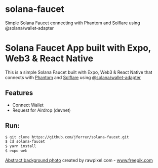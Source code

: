 # solana-faucet
Simple Solana Faucet connecting with Phantom and Solflare using @solana/wallet-adapter

# Solana Faucet App built with Expo, Web3 & React Native

This is a simple Solana Faucet built with Expo, Web3 & React Native that connects with [Phantom](https://phantom.app/) and [Solflare](https://solflare.com/) using [@solana/wallet-adapter](https://github.com/solana-labs/wallet-adapter)

## Features

- Connect Wallet
- Request for Airdrop (devnet)

## Run:

~~~bash
$ git clone https://github.com/jferrer/solana-faucet.git
$ cd solana-faucet
$ yarn install
$ expo web
~~~

[Abstract background photo](https://www.freepik.com/photos/abstract-background) created by rawpixel.com - www.freepik.com
